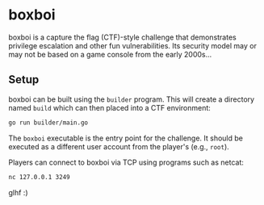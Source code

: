 # boxboi

boxboi is a capture the flag (CTF)-style challenge that demonstrates
privilege escalation and other fun vulnerabilities. Its security model
may or may not be based on a game console from the early 2000s...

## Setup

boxboi can be built using the `builder` program. This will create a directory
named `build` which can then placed into a CTF environment:

```sh
go run builder/main.go
```

The `boxboi` executable is the entry point for the challenge. It should be
executed as a different user account from the player's (e.g., `root`).

Players can connect to boxboi via TCP using programs such as netcat:

```sh
nc 127.0.0.1 3249
```

glhf :)
